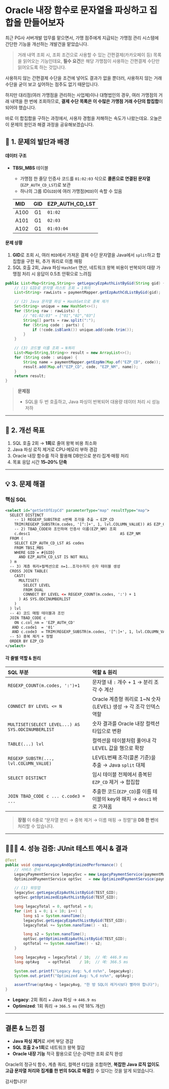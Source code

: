 

# Oracle 내장 함수로 문자열을 파싱하고 집합을 만들어보자

최근 PG사 서버개발 업무를 맡으면서, 가맹 점주에게 지급되는 가맹점 관리 시스템에 간단한 기능을 개선하는 개발건을 맡았습니다.

> 거래 내역 조회 시, 조회 조건으로 사용할 수 있는 간편결제(카카오페이 등) 목록을 읽어오는 기능인데요,
> **필수 요건**은 해당 가맹점이 사용하는 간편결제 수단만 읽어오도록 하는 것입니다.

사용하지 않는 간편결제 수단을 조건에 넣어도 결과가 없을 뿐더러, 사용하지 않는 거래 수단을 굳이 보고 싶어하는 점주도 없기 때문입니다.

하지만 대리점(여러 가맹점을 관리하는 사업체)이나 대형법인의 경우, 여러 가맹점의 거래 내역을 한 번에 조회하므로,
**결제 수단 목록은 이 수많은 가맹점 거래 수단의 합집합**이 되어야 했습니다.

바로 이 합집합을 구하는 과정에서, 사용자 경험을 저해하는 속도가 나왔는데요.
오늘은 이 문제의 원인과 해결 과정을 공유해보겠습니다.



## 🎯 1. 문제의 발단과 배경

#### 데이터 구조

* **TBSI\_MBS** 테이블

    * 가맹점 한 줄당 인증사 코드를 `01:02:03` 식으로 **콜론으로 연결된 문자열**(`EZP_AUTH_CD_LST`)로 보관
    * 하나의 그룹 ID(`GID`)에 여러 가맹점(`MID`)이 속할 수 있음

  | MID  | GID | EZP\_AUTH\_CD\_LST |
    | :--- | :-: | :----------------- |
  | A100 |  G1 | `01:02`            |
  | A101 |  G1 | `02:03`            |
  | A102 |  G1 | `01:03:04`         |

#### 문제 상황

1. **GID**로 조회 시, 여러 `MID`에서 가져온 결제 수단 문자열을 Java에서 `split`하고 합집합을 구한 뒤, 추가 쿼리로 이름 매핑
2. SQL 호출 2회, Java 파싱·`HashSet` 연산, 네트워크 왕복 비용이 반복되어 대량 가맹점 처리 시 응답이 0.5초 안팎으로 느려짐

```java
public List<Map<String,String>> getLegacyEzpAuthListByGid(String gid) {
    // (1) GID로 문자열 리스트 조회 → 1쿼리
    List<String> rawLists = paymentMapper.getEzpAuthCdListByGid(gid);

    // (2) Java 문자열 파싱 + HashSet으로 중복 제거
    Set<String> unique = new HashSet<>();
    for (String raw : rawLists) {
        // "01:02:03" → ["01","02","03"]
        String[] parts = raw.split(":");
        for (String code : parts) {
            if (!code.isBlank()) unique.add(code.trim());
        }
    }

    // (3) 코드별 이름 조회 → N쿼리
    List<Map<String,String>> result = new ArrayList<>();
    for (String code : unique) {
        String name = paymentMapper.getEzpNm(Map.of("EZP_CD", code));
        result.add(Map.of("EZP_CD", code, "EZP_NM", name));
    }
    return result;
}
```

> **문제점**
>
> * SQL을 두 번 호출하고, Java 파싱이 반복되어 대용량 데이터 처리 시 성능 저하

---

## 🚀 2. 개선 목표

1. SQL 호출 2회 → **1회**로 줄여 왕복 비용 최소화
2. Java 파싱 로직 제거로 CPU·메모리 부하 경감
3. Oracle 내장 함수를 적극 활용해 DB만으로 분리·집계·매핑 처리
4. 목표 응답 시간 **15–20% 단축**

---

## 💡 3. 문제 해결 

### 핵심 SQL

```xml
<select id="getSetOfEzpCd" parameterType="map" resultType="map">
  SELECT DISTINCT
    -- 1) REGEXP_SUBSTR로 n번째 조각을 추출 → EZP_CD
    TRIM(REGEXP_SUBSTR(m.codes, '[^:]+', 1, lvl.COLUMN_VALUE)) AS EZP_CD,
    -- 2) TBAD_CODE와 조인하여 인증사 이름(EZP_NM) 조회
    c.desc1                                        AS EZP_NM
  FROM (
    SELECT EZP_AUTH_CD_LST AS codes
    FROM TBSI_MBS
    WHERE GID = #{GID}
      AND EZP_AUTH_CD_LST IS NOT NULL
  ) m
  -- 3) 계층 쿼리+컬렉션으로 n=1..조각수까지 숫자 테이블 생성
  CROSS JOIN TABLE(
    CAST(
      MULTISET(
        SELECT LEVEL
        FROM DUAL
        CONNECT BY LEVEL <= REGEXP_COUNT(m.codes, ':') + 1
      ) AS SYS.ODCINUMBERLIST
    )
  ) lvl
  -- 4) 코드 매핑 테이블과 조인
  JOIN TBAD_CODE c
    ON c.col_nm = 'EZP_AUTH_CD'
   AND c.code1  = '01'
   AND c.code3  = TRIM(REGEXP_SUBSTR(m.codes, '[^:]+', 1, lvl.COLUMN_VALUE))
  -- 5) 중복 제거 + 정렬
  ORDER BY EZP_CD
</select>
```

#### 각 줄별 역할 & 원리

| SQL 부분                                            | 역할 & 원리                                            |
| :------------------------------------------------ | :------------------------------------------------- |
| `REGEXP_COUNT(m.codes, ':')+1`                    | 문자열 내 `:` 개수 + 1 → 분리 조각 수 계산                      |
| `CONNECT BY LEVEL <= N`                           | Oracle 계층형 쿼리로 1\~N 숫자(LEVEL) 생성 → 각 조각 인덱스 역할     |
| `MULTISET(SELECT LEVEL...) AS SYS.ODCINUMBERLIST` | 숫자 결과를 Oracle 내장 컬렉션 타입으로 변환                       |
| `TABLE(...) lvl`                                  | 컬렉션을 테이블처럼 풀어내 각 LEVEL 값을 행으로 확장                   |
| `REGEXP_SUBSTR(..., lvl.COLUMN_VALUE)`            | LEVEL번째 조각(콜론 기준)을 추출 → Java `split` 대체            |
| `SELECT DISTINCT`                                 | 임시 테이블 전체에서 중복된 `EZP_CD` 제거 → 합집합                  |
| `JOIN TBAD_CODE c ... c.code3 = ...`              | 추출한 코드(`EZP_CD`)를 이름 테이블의 key와 매치 → `desc1` 바로 가져옴 |

> **장점**
> 이 6줄로 “문자열 분리 → 중복 제거 → 이름 매핑 → 정렬”을 **DB 한 번**에 처리할 수 있습니다.

---

## 👨🏻‍⚖️ 4. 성능 검증: JUnit 테스트 예시 & 결과

```java
@Test
public void compareLegacyAndOptimizedPerformance() {
    // 서비스 준비
    LegacyPaymentService legacySvc = new LegacyPaymentService(paymentMapper);
    OptimizedPaymentService optSvc   = new OptimizedPaymentService(paymentMapper);

    // (1) 워밍업
    legacySvc.getLegacyEzpAuthListByGid(TEST_GID);
    optSvc.getOptimizedEzpAuthListByGid(TEST_GID);

    long legacyTotal = 0, optTotal = 0;
    for (int i = 0; i < 10; i++) {
        long s1 = System.nanoTime();
        legacySvc.getLegacyEzpAuthListByGid(TEST_GID);
        legacyTotal += System.nanoTime() - s1;

        long s2 = System.nanoTime();
        optSvc.getOptimizedEzpAuthListByGid(TEST_GID);
        optTotal += System.nanoTime() - s2;
    }

    long legacyAvg = legacyTotal / 10;  // 예: 446.9 ms
    long optAvg    = optTotal    / 10;  // 예: 366.5 ms

    System.out.printf("Legacy Avg: %,d ns%n", legacyAvg);
    System.out.printf("Optimized Avg: %,d ns%n", optAvg);

    assertTrue(optAvg < legacyAvg, "한 방 SQL이 레거시보다 빨라야 합니다");
}
```

* **Legacy**: 2회 쿼리 + Java 파싱 → `446.9 ms`
* **Optimized**: 1회 쿼리 → `366.5 ms` (약 18% 개선)

---

## 결론 & 느낀 점

* **Java 파싱 제거**로 서버 부담 경감
* **SQL 호출 2→1회**로 네트워크 왕복 절감
* **Oracle 내장 기능** 적극 활용으로 단순·강력한 조회 로직 완성

Oracle의 정규식 함수, 계층 쿼리, 컬렉션 타입을 조합하면,
**복잡한 Java 로직 없이도 고급 문자열 처리와 집계를 한 번의 SQL로 해결**할 수 있다는 것을 알게 되었습니다.

감사합니다!
